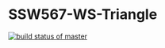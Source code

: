 # SSW567-WS-Triangle

[![build status of master](https://travis-ci.org/kavishsanghvi/SSW567-WS-Triangle.svg?branch=main)](https://travis-ci.org/kavishsanghvi/SSW567-WS-Triangle)

